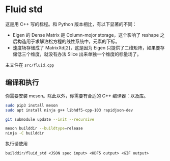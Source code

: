 # Fluid std

这是用 C++ 写的标程。和 Python 版本相比，有以下显著的不同：

- Eigen 的 Dense Matrix 是 Column-mojor storage，这个影响了 reshape 之后构造用于求解泊松方程的线性系统中，元素的下标。
- 速度场存储成了 MatrixXd[2]，这是因为 Eigen 只提供了二维矩阵，如果要存储低三个维度，就没有办法 Slice 出来单独一个维度的标量场了。

主文件在 `src/fluid.cpp`

## 编译和执行

你需要安装 meson。除此以外，你需要有合适的 C++ 编译器：以及库。

```bash
sudo pip3 install meson
sudo apt install ninja g++ libhdf5-cpp-103 rapidjson-dev

git submodule update --init --recursive

meson builddir --buildtype=release
ninja -C builddir
```

执行请使用

```
builddir/fluid_std <JSON spec input> <HDF5 output> <GIF output>
```
